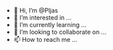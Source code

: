 - 👋 Hi, I’m @Pljas
- 👀 I’m interested in ...
- 🌱 I’m currently learning ...
- 💞️ I’m looking to collaborate on ...
- 📫 How to reach me ...

<!---
Pljas/Pljas is a ✨ special ✨ repository because its `README.md` (this file) appears on your GitHub profile.
You can click the Preview link to take a look at your changes.
--->

